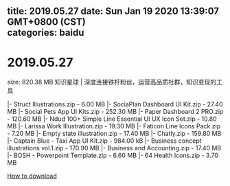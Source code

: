 
title: 2019.05.27
date: Sun Jan 19 2020 13:39:07 GMT+0800 (CST)    
categories: baidu
---

# 2019.05.27
size: 820.38 MB
 知识星球 | 深度连接铁杆粉丝，运营高品质社群，知识变现的工具
 
|- Struct Illustrations.zip - 6.00 MB
|- SociaPlan Dashboard UI Kit.zip - 27.40 MB
|- Social Pets App UI Kits.zip - 252.30 MB
|- Paper Dashboard 2 PRO.zip - 120.60 MB
|- Ndud 100+ Simple Line Essential UI UX Icon Set.zip - 10.80 MB
|- Larissa Work Illustration.zip - 19.30 MB
|- Faticon Line Icons Pack.zip - 7.20 MB
|- Empty state illustration.zip - 17.40 MB
|- Chatly.zip - 159.80 MB
|- Captain Blue - Taxi App UI Kit.zip - 984.00 kB
|- Business concept illustrations vol.1.zip - 170.90 MB
|- Business and Accounting.zip - 17.40 MB
|- BOSH - Powerpoint Template.zip - 6.60 MB
|- 64 Health Icons.zip - 3.70 MB

[How to download](https://bpcam.bemobtrk.com/go/2ceec3aa-1ca2-46d6-b9ff-aaa5c184517c?jno=2838)